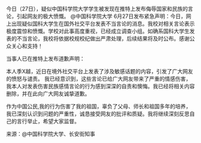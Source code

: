 今日（27日），疑似中国科学院大学学生被发现在推特上发布侮辱国家和民族的言论，引起网友的极大愤慨。 @中国科学院大学 6月27日发布紧急声明：今日，网上出现疑似国科大学生在国外社交平台发表不当言论的消息。我校对相关言论表示极度震惊和愤慨。学校对此事高度重视，已经成立调查小组。如确系国科大学生发表的不当言论，我校将依据校规校纪做出严肃处理，后续结果将及时公布。感谢公众关心和支持！ 

当事人已在推特上发布道歉声明：

本人季X越，近日在境外社交平台上发表了涉及敏感话题的内容，引发了广大网友的愤怒与谴责。 我已经意识到，这些言论已给广大网友带来了严重的情感伤害，我本人对发表伤害民族感情言论的行为感到深深的自责和懊悔。我已经将相关内容删除，并在此向广大网友诚挚道歉。

作为中国公民,我的行为伤害了我的祖国，辜负了父母、师长和祖国多年的培养，我已深刻认识到问题的严重性，诚恳接受网友的批评和质疑。我将继续深刻反思自己的言行举止，希望大家监督。

来源：@中国科学院大学、长安街知事 


